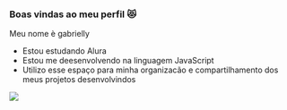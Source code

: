 ### Boas vindas ao meu perfil 😻

Meu nome è gabrielly 

- Estou estudando Alura
- Estou me deesenvolvendo na linguagem JavaScript
- Utilizo esse espaço para minha organizacão e compartilhamento dos meus projetos desenvolvindos


![](https://tenor.com/pt-BR/view/dancing-cat-dance-cat-cat-meme-chinese-cat-gif-12629347036627000898)












